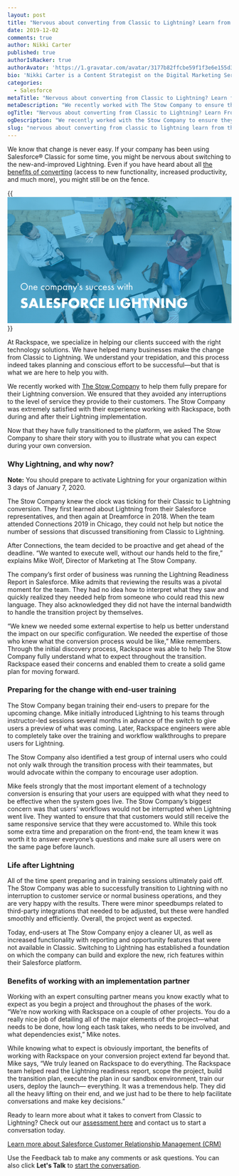 ```yaml
---
layout: post
title: "Nervous about converting from Classic to Lightning? Learn from this company’s success"
date: 2019-12-02
comments: true
author: Nikki Carter
published: true
authorIsRacker: true
authorAvator: 'https://1.gravatar.com/avatar/3177b82ffcbe59f1f3e6e155d3c94e7a'
bio: 'Nikki Carter is a Content Strategist on the Digital Marketing Services Team at Rackspace. She has extensive experience creating and editing content and marketing assets for a variety of verticals, including healthcare, technology, and wellness. Nikki is passionate about freedom, telling the truth, and supporting other women/non-binary folks of color.'
categories:
  - Salesforce
metaTitle: "Nervous about converting from Classic to Lightning? Learn from this company’s success"
metaDescription: "We recently worked with The Stow Company to ensure they were fully prepared for their Lightning conversion and that there were no interruptions to the level of customer service they were able to provide. "
ogTitle: "Nervous about converting from Classic to Lightning? Learn From this company’s success"
ogDescription: "We recently worked with the Stow Company to ensure they were fully prepared for their Lightning conversion and that there were no interruptions to the level of customer service they were able to provide. "
slug: "nervous about converting from classic to lightning learn from this companys success" 
---
```

We know that change is never easy. If your company has been using
Salesforce&reg; Classic for some time, you might be nervous about switching to
the new-and-improved Lightning. Even if you have heard about all
[the benefits of converting](https://developer.rackspace.com/blog/five-benefits-of-moving-to-salesforce-lightning/)
(access to new functionality, increased productivity, and much more), you might
still be on the fence.

<!--more-->

{{<img src="picture1.png" title="" alt="">}}

At Rackspace, we specialize in helping our clients succeed with the right
technology solutions. We have helped many businesses make the change from Classic
to Lightning. We understand your trepidation, and this process indeed takes
planning and conscious effort to be successful&mdash;but that is what we are
here to help you with.

We recently worked with [The Stow Company](https://www.thestowcompany.com) to help
them fully prepare for their Lightning conversion. We ensured that they avoided
any interruptions to the level of service they provide to their customers. The
Stow Company was extremely satisfied with their experience working with Rackspace,
both during and after their Lightning implementation.

Now that they have fully transitioned to the platform, we asked The Stow Company
to share their story with you to illustrate what you can expect during your own
conversion.

### Why Lightning, and why now?

**Note:** You should prepare to activate Lightning for your organization within
3 days of January 7, 2020.

The Stow Company knew the clock was ticking for their Classic to Lightning
conversion. They first learned about Lightning from their Salesforce representatives,
and then again at Dreamforce in 2018. When the team attended Connections 2019
in Chicago, they could not help but notice the number of sessions that discussed
transitioning from Classic to Lightning.

After Connections, the team decided to be proactive and get ahead of the deadline.
“We wanted to execute well, without our hands held to the fire,” explains Mike
Wolf, Director of Marketing at The Stow Company.

The company’s first order of business was running the Lightning Readiness Report
in Salesforce. Mike admits that reviewing the results was a pivotal moment for
the team. They had no idea how to interpret what they saw and quickly realized
they needed help from someone who could read this new language. They also
acknowledged they did not have the internal bandwidth to handle the transition
project by themselves.

“We knew we needed some external expertise to help us better understand the
impact on our specific configuration. We needed the expertise of those who knew
what the conversion process would be like,” Mike remembers. Through the initial
discovery process, Rackspace was able to help The Stow Company fully understand
what to expect throughout the transition. Rackspace eased their concerns and
enabled them to create a solid game plan for moving forward.

### Preparing for the change with end-user training

The Stow Company began training their end-users to prepare for the upcoming
change. Mike initially introduced Lightning to his teams through instructor-led
sessions several months in advance of the switch to give users a preview of what
was coming. Later, Rackspace engineers were able to completely take over the
training and workflow walkthroughs to prepare users for Lightning.

The Stow Company also identified a test group of internal users who could not
only walk through the transition process with their teammates, but would advocate
within the company to encourage user adoption.

Mike feels strongly that the most important element of a technology conversion
is ensuring that your users are equipped with what they need to be effective
when the system goes live. The Stow Company’s biggest concern was that users’
workflows would not be interrupted when Lightning went live. They wanted to
ensure that that customers would still receive the same responsive service that
they were accustomed to. While this took some extra time and preparation on the
front-end, the team knew it was worth it to answer everyone’s questions and make
sure all users were on the same page before launch.

### Life after Lightning

All of the time spent preparing and in training sessions ultimately paid off.
The Stow Company was able to successfully transition to Lightning with no
interruption to customer service or normal business operations, and they are
very happy with the results. There were minor speedbumps related to third-party
integrations that needed to be adjusted, but these were handled smoothly and
efficiently. Overall, the project went as expected.

Today, end-users at The Stow Company enjoy a cleaner UI, as well as increased
functionality with reporting and opportunity features that were not available
in Classic. Switching to Lightning has established a foundation on which the
company can build and explore the new, rich features within their Salesforce
platform.

### Benefits of working with an implementation partner

Working with an expert consulting partner means you know exactly what to expect
as you begin a project and throughout the phases of the work. “We’re now working
with Rackspace on a couple of other projects. You do a really nice job of
detailing all of the major elements of the project&mdash;what needs to be done,
how long each task takes, who needs to be involved, and what dependencies exist,”
Mike notes.

While knowing what to expect is obviously important, the benefits of working
with Rackspace on your conversion project extend far beyond that. Mike says,
“We truly leaned on Rackspace to do everything. The Rackspace team helped read
the Lightning readiness report, scope the project, build the transition plan,
execute the plan in our sandbox environment, train our users, deploy the
launch&mdash; everything. It was a tremendous help. They did all the heavy
lifting on their end, and we just had to be there to help facilitate
conversations and make key decisions.”

Ready to learn more about what it takes to convert from Classic to Lightning?
Check out our [assessment here](https://www.rackspace.com/resources/salesforce-lightning-conversion-assessment)
and contact us to start a conversation today.

<a class="cta blue" id="cta" href="https://www.rackspace.com/salesforce">Learn more about Salesforce Customer Relationship Management (CRM)</a>

Use the Feedback tab to make any comments or ask questions. You can also click
**Let's Talk** to [start the conversation](https://www.rackspace.com/).
